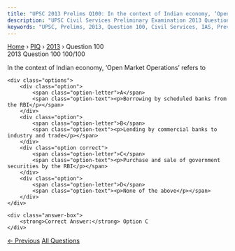 ```yaml
---
title: "UPSC 2013 Prelims Q100: In the context of Indian economy, ‘Open Market Operations’ r..."
description: "UPSC Civil Services Preliminary Examination 2013 Question 100 with options and answer"
keywords: "UPSC, Prelims, 2013, Question 100, Civil Services, IAS, Previous Year Questions"
---
```


<nav class="breadcrumb">
    <a href="../../">Home</a>
    <span>›</span>
    <a href="../">PIQ</a>
    <span>›</span>
    <a href="./">2013</a>
    <span>›</span>
    <span>Question 100</span>
</nav>

<div class="question-header">
    <div class="question-meta">
        <span class="year-badge">2013</span>
        <span class="question-number">Question 100</span>
        <span class="progress">100/100</span>
    </div>
    <div class="progress-bar">
        <div class="progress-fill" style="width: 100.0%"></div>
    </div>
</div>

<div class="question-content">
    <div class="question-text">
        <p>In the context of Indian economy, ‘Open Market Operations’ refers to</p>
    </div>
    
    <div class="options">
        <div class="option">
            <span class="option-letter">A</span>
            <span class="option-text"><p>Borrowing by scheduled banks from the RBI</p></span>
        </div>
        <div class="option">
            <span class="option-letter">B</span>
            <span class="option-text"><p>Lending by commercial banks to industry and trade</p></span>
        </div>
        <div class="option correct">
            <span class="option-letter">C</span>
            <span class="option-text"><p>Purchase and sale of government securities by the RBI</p></span>
        </div>
        <div class="option">
            <span class="option-letter">D</span>
            <span class="option-text"><p>None of the above</p></span>
        </div>
    </div>

    <div class="answer-box">
        <strong>Correct Answer:</strong> Option C
    </div>
</div>

<div class="question-nav">
    <a href="../q099-consider-the-following-liquid-assets-1-demand-depo/" class="nav-btn prev">← Previous</a>
    <a href="../" class="nav-btn center">All Questions</a>
    <div></div>
</div>
